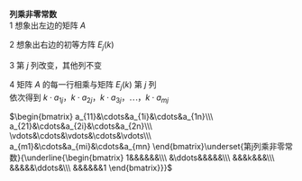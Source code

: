 **列乘非零常数**  
1 想象出左边的矩阵 $A$  
  
2 想象出右边的初等方阵 $E_j(k)$  
  
3 第 $j$ 列改变，其他列不变  
  
4 矩阵 $A$ 的每一行相乘与矩阵 $E_j(k)$ 第 $j$ 列  
依次得到 $k\cdot a_{1j}，k\cdot a_{2j}，k\cdot a_{3j}，\cdots，k\cdot a_{mj}$  
  
$\begin{bmatrix}  
a_{11}&\cdots&a_{1i}&\cdots&a_{1n}\\\  
a_{21}&\cdots&a_{2i}&\cdots&a_{2n}\\\  
\vdots&\cdots&\vdots&\cdots&\vdots\\\  
a_{m1}&\cdots&a_{mi}&\cdots&a_{mn}  
\end{bmatrix}\underset{第j列乘非零常数}{\underline{\begin{bmatrix}  
1&&&&&&\\\  
&\ddots&&&&&\\\  
&&&k&&&\\\  
&&&&&\ddots&\\\  
&&&&&&1  
\end{bmatrix}}}$  
